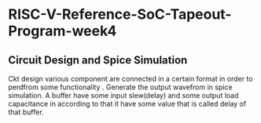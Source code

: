 # RISC-V-Reference-SoC-Tapeout-Program-week4
## Circuit Design and Spice Simulation
Ckt design various component are connected in a certain format in order to perdfrom some functionality .  Generate the output wavefrom in spice simulation. A buffer have some input slew(delay) and some output load capacitance in according to that it have some value that is called delay of that buffer.
